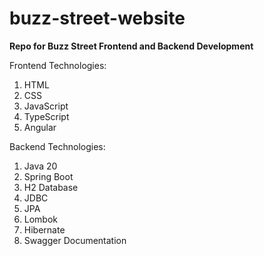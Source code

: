 # buzz-street-website
<p><b>Repo for Buzz Street Frontend and Backend Development</b></p>

Frontend Technologies:
<ol>
    <li>HTML</li>
    <li>CSS</li>
    <li>JavaScript</li>
    <li>TypeScript</li>
    <li>Angular</li>
</ol>

Backend Technologies:
<ol>
    <li>Java 20</li>
    <li>Spring Boot</li>
    <li>H2 Database</li>
    <li>JDBC</li>
    <li>JPA</li>
    <li>Lombok</li>
    <li>Hibernate</li>
    <li>Swagger Documentation</li>
</ol>
